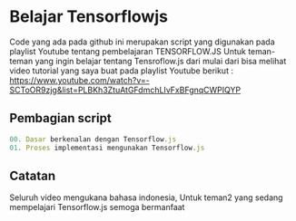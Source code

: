 # Belajar Tensorflowjs

Code yang ada pada github ini merupakan script yang digunakan pada playlist Youtube tentang pembelajaran TENSORFLOW.JS
Untuk teman-teman yang ingin belajar tentang Tensroflow.js dari mulai dari bisa melihat video tutorial yang saya buat
pada playlist Youtube berikut : https://www.youtube.com/watch?v=-SCToOR9zjg&list=PLBKh3ZtuAtGFdmchLIvFxBFgnqCWPIQYP

## Pembagian script

```javascript
00. Dasar berkenalan dengan Tensorflow.js 
01. Proses implementasi mengunakan Tensorflow.js
```

## Catatan
Seluruh video mengukana bahasa indonesia,
Untuk teman2 yang sedang mempelajari Tensorflow.js semoga bermanfaat